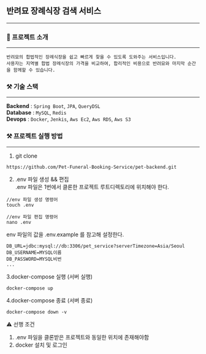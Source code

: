 ## 반려묘 장례식장 검색 서비스
---


### 📝 프로젝트 소개

----

```
반려묘의 합법적인 장례식장을 쉽고 빠르게 찾을 수 있도록 도와주는 서비스입니다.  
사용자는 지역별 합법 장례식장의 가격을 비교하여, 합리적인 비용으로 반려묘와 마지막 순간을 함께할 수 있습니다.
```

### ⚒️ 기술 스택

----

**Backend** : `Spring Boot`, `JPA`, `QueryDSL`  
**Database** : `MySQL`, `Redis`    
**Devops** : `Docker`, `Jenkis`, `Aws Ec2`, `Aws RDS`, `Aws S3`

### ⚒️ 프로젝트 실행 방법

----

1. git clone
```
https://github.com/Pet-Funeral-Booking-Service/pet-backend.git
```

2. .env 파일 생성 && 편집  
.env 파일은 1번에서 클론한 프로젝트 루트디렉토리에 위치해야 한다.
```
//env 파일 생성 명령어
touch .env 
```

```
//env 파일 편집 명령어
nano .env
```

env 파일의 값을 .env.example 를 참고해 설정한다.
```
DB_URL=jdbc:mysql://db:3306/pet_service?serverTimezone=Asia/Seoul
DB_USERNAME=MYSQL이름
DB_PASSWORD=MYSQL비번
...
```

3.docker-compose 실행 (서버 실행)

```
docker-compose up
```

4.docker-compose 종료 (서버 종료)
```
docker-compose down -v 
```

⚠️ 선행 조건
1. .env 파일을 클론받은 프로젝트와 동일한 위치에 존재해야함
2. docker 설치 및 로그인 